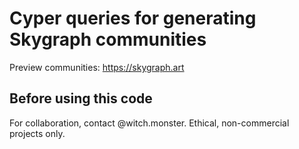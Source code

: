 # Cyper queries for generating Skygraph communities

Preview communities: https://skygraph.art

## Before using this code
For collaboration, contact @witch.monster. Ethical, non-commercial projects only.

